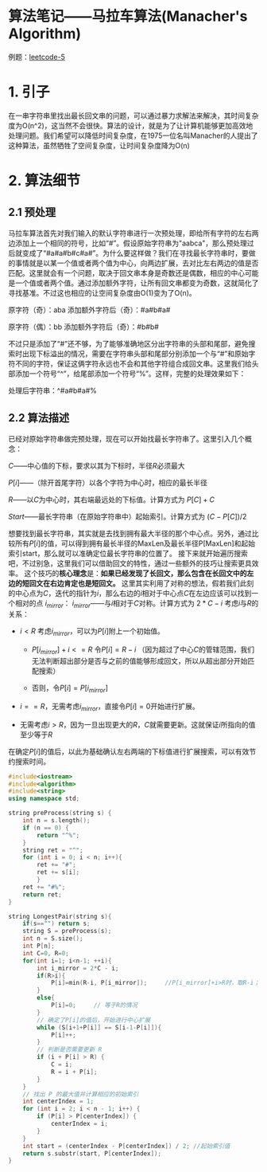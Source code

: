 # 算法笔记——马拉车算法(Manacher's Algorithm)


例题：[leetcode-5](https://leetcode-cn.com/problems/longest-palindromic-substring/)

# 1. 引子

在一串字符串里找出最长回文串的问题，可以通过暴力求解法来解决，其时间复杂度为O(n^2)，这当然不会很快。算法的设计，就是为了让计算机能够更加高效地处理问题。我们希望可以降低时间复杂度，在1975一位名叫Manacher的人提出了这种算法，虽然牺牲了空间复杂度，让时间复杂度降为O(n)

# 2. 算法细节

## 2.1 预处理

马拉车算法首先对我们输入的默认字符串进行一次预处理，即给所有字符的左右两边添加上一个相同的符号，比如“#”。假设原始字符串为"aabca"，那么预处理过后就变成了“#a#a#b#c#a#”。为什么要这样做？我们在寻找最长字符串时，要做的事情就是以某一个值或者两个值为中心，向两边扩展，去对比左右两边的值是否匹配。这里就会有一个问题，取决于回文串本身是奇数还是偶数，相应的中心可能是一个值或者两个值。通过添加额外字符，让所有回文串都变为奇数，这就简化了寻找基准。不过这也相应的让空间复杂度由O(1)变为了O(n)。

原字符（奇）：aba
添加额外字符后（奇）：#a#b#a#

原字符（偶）：bb
添加额外字符后（奇）：#b#b#

不过只是添加了“#”还不够，为了能够准确地区分出字符串的头部和尾部，避免搜索时出现下标溢出的情况，需要在字符串头部和尾部分别添加一个与“#”和原始字符不同的字符，保证这俩字符永远也不会和其他字符组合成回文串。这里我们给头部添加一个符号“^”，给尾部添加一个符号“%”。这样，完整的处理效果如下：

处理后字符串：^#a#b#a#%

## 2.2 算法描述

已经对原始字符串做完预处理，现在可以开始找最长字符串了。这里引入几个概念：

$C$——中心值的下标，要求以其为下标时，半径$R$必须最大

$P[i]$——（除开首尾字符）以各个字符为中心时，相应的最长半径

$R$——以$C$为中心时，其右端最远处的下标值。计算方式为 	$P[C]+C$

$Start$——最长字符串（在原始字符串中）起始索引。计算方式为 $(C-P[C])/2$

想要找到最长字符串，其实就是去找到拥有最大半径的那个中心点。另外，通过比较所有$P[i]$的值，可以得到拥有最长半径的MaxLen及最长半径P[MaxLen]和起始索引start，那么就可以准确定位最长字符串的位置了。 
接下来就开始遍历搜索吧，不过别急，这里我们可以借助回文的特性，通过一些额外的技巧让搜索更具效率。
这个技巧的**核心理念**是：**如果已经发现了长回文，那么包含在长回文中的左边的短回文在右边肯定也是短回文。**
这里其实利用了对称的想法，假若我们此刻的中心点为$C$，迭代的指针为$i$，那么右边的$i$相对于中心点$C$在左边应该可以找到一个相对的点 $i_{mirror}$：
$i_{mirror}$——与$i$相对于$C$对称。计算方式为 $2*C-i$
考虑$i$与$R$的关系：

- $i<R$
  考虑$i_{mirror}$，可以为$P[i]$附上一个初始值。

  - $P[i_{mirror}] + i< =R$	令$P[i] = R - i$	（因为超过了中心$C$的管辖范围，我们无法判断超出部分是否与之前的值能够形成回文，所以从超出部分开始匹配搜索）

  - 否则，令$P[i]=P[i_{mirror}]$

- $i==R$，无需考虑$i_{mirror}$，直接令$P[i]=0$开始进行扩展。

- 无需考虑$i>R$，因为一旦出现更大的$R$，$C$就需要更新。这就保证$i$所指向的值至少等于$R$

在确定$P[i]$的值后，以此为基础确认左右两端的下标值进行扩展搜索，可以有效节约搜索时间。

```cpp
#include<iostream>
#include<algorithm>
#include<string>
using namespace std;

string preProcess(string s) {
    int n = s.length();
    if (n == 0) {
        return "^%";
    }
    string ret = "^";
    for (int i = 0; i < n; i++){
        ret += "#";
        ret += s[i];
        }
    ret += "#%";
    return ret;
}

string LongestPair(string s){
    if(s=="") return s;
    string S = preProcess(s);
    int n = S.size();
    int P[n];
    int C=0, R=0;
    for(int i=1; i<n-1; ++i){
        int i_mirror = 2*C - i;
        if(R>i){
            P[i]=min(R-i, P[i_mirror]);     //P[i_mirror]+i>R时，取R-i；
        }
        else{
            P[i]=0;     // 等于R的情况
        }
        // 确定了P[i]的值后，开始进行中心扩展
        while (S[i+1+P[i]] == S[i-1-P[i]]){
            P[i]++;
        }
        // 判断是否需要更新 R
        if (i + P[i] > R) {
            C = i;
            R = i + P[i];
        }
    }
    // 找出 P 的最大值并计算相应的初始索引
    int centerIndex = 1;
    for (int i = 2; i < n - 1; i++) {
        if (P[i] > P[centerIndex]) {
            centerIndex = i;
        }
    }
    int start = (centerIndex - P[centerIndex]) / 2; //起始索引值
    return s.substr(start, P[centerIndex]);
}
```




